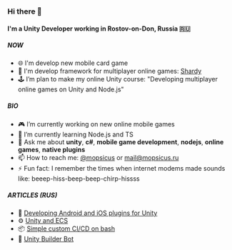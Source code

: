 ### Hi there 👋

#### I'm a Unity Developer working in Rostov-on-Don, Russia 🇷🇺

##### NOW

- 🌐 I'm develop new mobile card game
- 🧩 I'm develop framework for multiplayer online games: [Shardy](https://github.com/mopsicus/shardy)
- 🕹️ I’m plan to make my online Unity course: "Developing multiplayer online games on Unity and Node.js"

##### BIO

- 🎮 I’m currently working on new online mobile games
- 🌱 I’m currently learning Node.js and TS
- 💬 Ask me about **unity**, **c#**, **mobile game development**, **nodejs**, **online games**, **native plugins**
- 📫 How to reach me: [@mopsicus](http://t.me/mopsicus) or [mail@mopsicus.ru](mailto:mail@mopsicus.ru)
- ⚡ Fun fact: I remember the times when internet modems made sounds like: beeep-hiss-beep-beep-chirp-hissss

##### ARTICLES (RUS)
- 🔌 [Developing Android and iOS plugins for Unity](https://habr.com/ru/post/581160/)
- ⚙️ [Unity and ECS](https://habr.com/ru/post/358108/)
- 📦 [Simple custom CI/CD on bash](https://habr.com/ru/post/479884/)
- 🧰 [Unity Builder Bot](https://dtf.ru/gamedev/1224235-unity-builder-bot)
